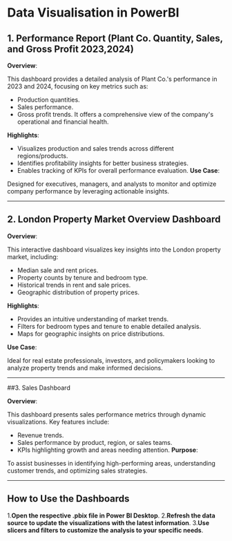 # Data Visualisation in PowerBI

## 1. Performance Report (Plant Co. Quantity, Sales, and Gross Profit 2023,2024)

**Overview**:

This dashboard provides a detailed analysis of Plant Co.'s performance in 2023 and 2024, focusing on key metrics such as:
- Production quantities.
- Sales performance.
- Gross profit trends.
It offers a comprehensive view of the company's operational and financial health.

**Highlights**:

- Visualizes production and sales trends across different regions/products.
- Identifies profitability insights for better business strategies.
- Enables tracking of KPIs for overall performance evaluation.
**Use Case**:
	
Designed for executives, managers, and analysts to monitor and optimize company performance by leveraging actionable insights.
____________________________________________
## 2. London Property Market Overview Dashboard

**Overview**:

This interactive dashboard visualizes key insights into the London property market, including:
- Median sale and rent prices.
- Property counts by tenure and bedroom type.
- Historical trends in rent and sale prices.
- Geographic distribution of property prices.

**Highlights**:

- Provides an intuitive understanding of market trends.
- Filters for bedroom types and tenure to enable detailed analysis.
- Maps for geographic insights on price distributions.

**Use Case**:

Ideal for real estate professionals, investors, and policymakers looking to analyze property trends and make informed decisions.
___________________________________________
##3. Sales Dashboard

**Overview**:

This dashboard presents sales performance metrics through dynamic visualizations. Key features include:
- Revenue trends.
- Sales performance by product, region, or sales teams.
- KPIs highlighting growth and areas needing attention.
**Purpose**:

To assist businesses in identifying high-performing areas, understanding customer trends, and optimizing sales strategies.
________________________________________
## How to Use the Dashboards

1.**Open the respective .pbix file in Power BI Desktop**.
2.**Refresh the data source to update the visualizations with the latest information**.
3.**Use slicers and filters to customize the analysis to your specific needs**.
